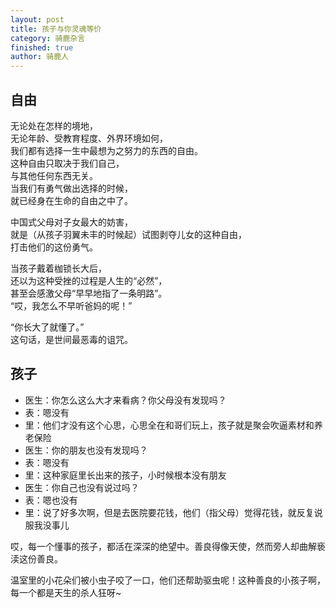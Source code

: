 ```yaml
---
layout: post
title: 孩子与你灵魂等价
category: 骑鹿杂言
finished: true
author: 骑鹿人
---
```



## 自由
无论处在怎样的境地，<br>
无论年龄、受教育程度、外界环境如何，<br>
我们都有选择一生中最想为之努力的东西的自由。<br>
这种自由只取决于我们自己，<br>
与其他任何东西无关。<br>
当我们有勇气做出选择的时候，<br>
就已经身在生命的自由之中了。

中国式父母对子女最大的妨害，<br>
就是（从孩子羽翼未丰的时候起）试图剥夺儿女的这种自由，<br>
打击他们的这份勇气。

当孩子戴着枷锁长大后，<br>
还以为这种受挫的过程是人生的“必然”，<br>
甚至会感激父母“早早地指了一条明路”。<br>
“哎，我怎么不早听爸妈的呢！”

“你长大了就懂了。”<br>
这句话，是世间最恶毒的诅咒。


## 孩子
* 医生：你怎么这么大才来看病？你父母没有发现吗？
* 表：嗯没有
* 里：他们才没有这个心思，心思全在和哥们玩上，孩子就是聚会吹逼素材和养老保险
* 医生：你的朋友也没有发现吗？
* 表：嗯没有
* 里：这种家庭里长出来的孩子，小时候根本没有朋友
* 医生：你自己也没有说过吗？
* 表：嗯也没有
* 里：说了好多次啊，但是去医院要花钱，他们（指父母）觉得花钱，就反复说服我没事儿

哎，每一个懂事的孩子，都活在深深的绝望中。善良得像天使，然而旁人却曲解亵渎这份善良。

温室里的小花朵们被小虫子咬了一口，他们还帮助驱虫呢！这种善良的小孩子啊，每一个都是天生的杀人狂呀~